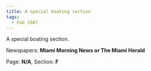 ```yaml
---  
title: A special boating section  
tags:  
  - Feb 1987  
---  
```

  
A special boating section.  
  
Newspapers: **Miami Morning News or The Miami Herald**  
  
Page: **N/A**, Section: **F** 
